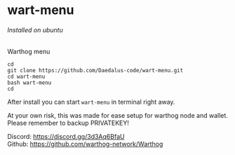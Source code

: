 # wart-menu  
###### Installed on ubuntu  
Warthog menu  

````cd````  
````git clone https://github.com/Daedalus-code/wart-menu.git````  
````cd wart-menu````  
````bash wart-menu````  
````cd````  

After install you can start ````wart-menu```` in terminal right away.  

At your own risk, this was made for ease setup for warthog node and wallet.  
Please remember to backup PRIVATEKEY!  

Discord: https://discord.gg/3d3Aq6BfaU  
Github: https://github.com/warthog-network/Warthog  
